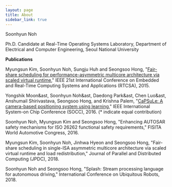 ```yaml
---
layout: page
title: About
sidebar_link: true
---
```

Soonhyun Noh

Ph.D. Candidate at Real-Time Operating Systems Laboratory, Department of Electrical and Computer Engineering, Seoul National University

**Publications**

Myungsun Kim, Soonhyun Noh, Sungju Huh and Seongsoo Hong, "[Fair-share scheduling for performance-asymmetric multicore architecture via scaled virtual runtime](https://ieeexplore.ieee.org/document/7299846/)," IEEE 21st International Conference on Embedded and Real-Time Computing Systems and Applications (RTCSA), 2015.

Yongshik Moon&ast, Soonhyun Noh&ast, Daedong Park&ast, Chen Luo&ast, Anshumail Shirivastava, Seongsoo Hong, and Krishna Palem, "[CaPSuLe: A camera-based positioning system using learning](https://ieeexplore.ieee.org/document/7905476/)," IEEE International System-on Chip Conference (SOCC), 2016. (* indicate equal contribution)

Soonhyun Noh, Myungsun Kim and Seongsoo Hong, "Enhancing AUTOSAR safety mechanisms for ISO 26262 functional safety requirements," FISITA World Automotive Congress, 2016.

Myungsun Kim, Soonhyun Noh, Jinhwa Hyeon and Seongsoo Hong, "Fair-share scheduling in single-ISA asymmetric multicore architecture via scaled virtual runtime and load redistribution," Journal of Parallel and Distributed Computing (JPDC), 2018.

Soonhyun Noh and Seongsoo Hong, "Splash: Stream processing language for autonomous driving," International Conference on Ubiquitous Robots, 2018.
